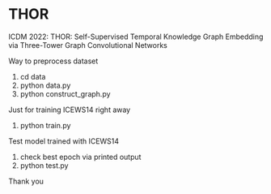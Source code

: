 # THOR
ICDM 2022: THOR: Self-Supervised Temporal Knowledge Graph Embedding via Three-Tower Graph Convolutional Networks

Way to preprocess dataset
1. cd data
2. python data.py
3. python construct_graph.py

Just for training ICEWS14 right away
1. python train.py

Test model trained with ICEWS14
1. check best epoch via printed output
2. python test.py

Thank you
